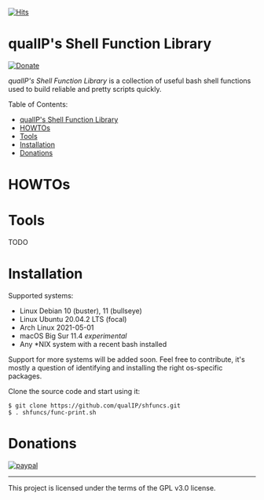 [![Hits](https://hits.seeyoufarm.com/api/count/incr/badge.svg?url=https%3A%2F%2Fgithub.com%2FqualIP%2Fshfuncs&count_bg=%2379C83D&title_bg=%23555555&icon=&icon_color=%23E7E7E7&title=hits&edge_flat=false)](https://hits.seeyoufarm.com)

# qualIP's Shell Function Library

[![Donate](https://img.shields.io/badge/Donate-PayPal-green.svg)](https://www.paypal.com/biz/fund?id=4CZC3J57FXJVE)

*qualIP's Shell Function Library* is a collection of useful bash shell functions used to build reliable and pretty scripts quickly.

Table of Contents:
<!--ts-->
* [qualIP's Shell Function Library](#qualips-shell-function-library)
* [HOWTOs](#howtos)
* [Tools](#tools)
* [Installation](#installation)
* [Donations](#donations)
<!--te-->

# HOWTOs

# Tools

TODO


# Installation

Supported systems:

  - Linux Debian 10 (buster), 11 (bullseye)
  - Linux Ubuntu 20.04.2 LTS (focal)
  - Arch Linux 2021-05-01
  - macOS Big Sur 11.4 *experimental*
  - Any \*NIX system with a recent bash installed

Support for more systems will be added soon. Feel free to contribute, it's
mostly a question of identifying and installing the right os-specific
packages.

Clone the source code and start using it:

    $ git clone https://github.com/qualIP/shfuncs.git
    $ . shfuncs/func-print.sh

# Donations

[![paypal](https://www.paypalobjects.com/en_US/i/btn/btn_donateCC_LG.gif)](https://www.paypal.com/biz/fund?id=4CZC3J57FXJVE)

---

This project is licensed under the terms of the GPL v3.0 license.
